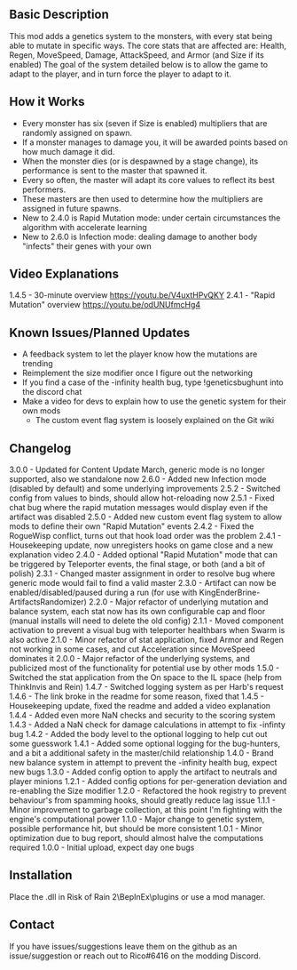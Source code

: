 ﻿Basic Description
------------
This mod adds a genetics system to the monsters, with every stat being able to mutate in specific ways.
The core stats that are affected are: Health, Regen, MoveSpeed, Damage, AttackSpeed, and Armor (and Size if its enabled)
The goal of the system detailed below is to allow the game to adapt to the player, and in turn force the player to adapt to it.

How it Works
------------
- Every monster has six (seven if Size is enabled) multipliers that are randomly assigned on spawn.
- If a monster manages to damage you, it will be awarded points based on how much damage it did.
- When the monster dies (or is despawned by a stage change), its performance is sent to the master that spawned it.
- Every so often, the master will adapt its core values to reflect its best performers.
- These masters are then used to determine how the multipliers are assigned in future spawns.
- New to 2.4.0 is Rapid Mutation mode: under certain circumstances the algorithm with accelerate learning
- New to 2.6.0 is Infection mode: dealing damage to another body "infects" their genes with your own

Video Explanations
------------
1.4.5 - 30-minute overview
	https://youtu.be/V4uxtHPvQKY
2.4.1 - "Rapid Mutation" overview
	https://youtu.be/odUNUfmcHg4

Known Issues/Planned Updates
------------
- A feedback system to let the player know how the mutations are trending
- Reimplement the size modifier once I figure out the networking
- If you find a case of the -infinity health bug, type !geneticsbughunt into the discord chat
- Make a video for devs to explain how to use the genetic system for their own mods
	- The custom event flag system is loosely explained on the Git wiki

Changelog
-----------
3.0.0 - Updated for Content Update March, generic mode is no longer supported, also we standalone now
2.6.0 - Added new Infection mode (disabled by default) and some underlying improvements
2.5.2 - Switched config from values to binds, should allow hot-reloading now
2.5.1 - Fixed chat bug where the rapid mutation messages would display even if the artifact was disabled
2.5.0 - Added new custom event flag system to allow mods to define their own "Rapid Mutation" events
2.4.2 - Fixed the RogueWisp conflict, turns out that hook load order was the problem
2.4.1 - Housekeeping update, now unregisters hooks on game close and a new explanation video
2.4.0 - Added optional "Rapid Mutation" mode that can be triggered by Teleporter events, the final stage, or both (and a bit of polish)
2.3.1 - Changed master assignment in order to resolve bug where generic mode would fail to find a valid master
2.3.0 - Artifact can now be enabled/disabled/paused during a run (for use with KingEnderBrine-ArtifactsRandomizer)
2.2.0 - Major refactor of underlying mutation and balance system, each stat now has its own configurable cap and floor (manual installs will need to delete the old config)
2.1.1 - Moved component activation to prevent a visual bug with teleporter healthbars when Swarm is also active
2.1.0 - Minor refactor of stat application, fixed Armor and Regen not working in some cases, and cut Acceleration since MoveSpeed dominates it
2.0.0 - Major refactor of the underlying systems, and publicized most of the functionality for potential use by other mods
1.5.0 - Switched the stat application from the On space to the IL space (help from ThinkInvis and Rein)
1.4.7 - Switched logging system as per Harb's request
1.4.6 - The link broke in the readme for some reason, fixed that
1.4.5 - Housekeeping update, fixed the readme and added a video explanation
1.4.4 - Added even more NaN checks and security to the scoring system
1.4.3 - Added a NaN check for damage calculations in attempt to fix -infinty bug
1.4.2 - Added the body level to the optional logging to help cut out some guesswork
1.4.1 - Added some optional logging for the bug-hunters, and a bit a additional safety in the master/child relationship
1.4.0 - Brand new balance system in attempt to prevent the -infinity health bug, expect new bugs
1.3.0 - Added config option to apply the artifact to neutrals and player minions
1.2.1 - Added config options for per-generation deviation and re-enabling the Size modifier
1.2.0 - Refactored the hook registry to prevent behaviour's from spamming hooks, should greatly reduce lag issue
1.1.1 - Minor improvement to garbage collection, at this point I'm fighting with the engine's computational power
1.1.0 - Major change to genetic system, possible performance hit, but should be more consistent
1.0.1 - Minor optimization due to bug report, should almost halve the computations required
1.0.0 - Initial upload, expect day one bugs

Installation
------------
Place the .dll in Risk of Rain 2\BepInEx\plugins or use a mod manager.

Contact
------------
If you have issues/suggestions leave them on the github as an issue/suggestion or reach out to Rico#6416 on the modding Discord.
